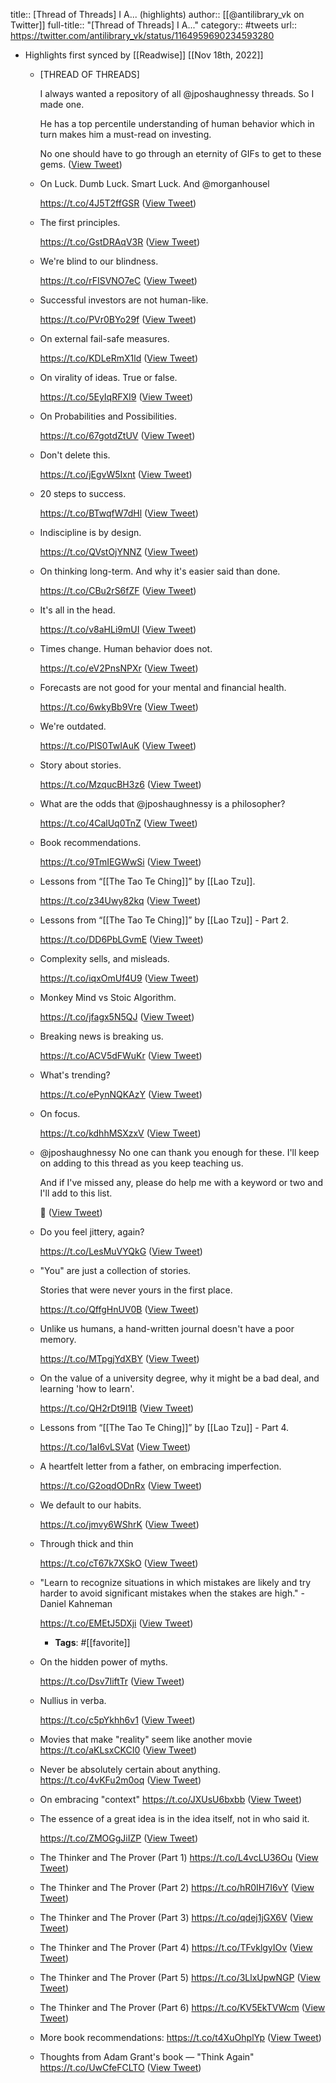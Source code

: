 title:: [Thread of Threads] I A... (highlights)
author:: [[@antilibrary_vk on Twitter]]
full-title:: "[Thread of Threads] I A..."
category:: #tweets
url:: https://twitter.com/antilibrary_vk/status/1164959690234593280

- Highlights first synced by [[Readwise]] [[Nov 18th, 2022]]
	- [THREAD OF THREADS]
	  
	  I always wanted a repository of all @jposhaughnessy threads. So I made one.
	  
	  He has a top percentile understanding of human behavior which in turn makes him a must-read on investing. 
	  
	  No one should have to go through an eternity of GIFs to get to these gems. ([View Tweet](https://twitter.com/antilibrary_vk/status/1164959690234593280))
	- On Luck. Dumb Luck. Smart Luck. And @morganhousel 
	  
	  https://t.co/4J5T2ffGSR ([View Tweet](https://twitter.com/antilibrary_vk/status/1164959691866136576))
	- The first principles.
	  
	  https://t.co/GstDRAqV3R ([View Tweet](https://twitter.com/antilibrary_vk/status/1164959693673885698))
	- We're blind to our blindness.
	  
	  https://t.co/rFISVNO7eC ([View Tweet](https://twitter.com/antilibrary_vk/status/1164959695401971712))
	- Successful investors are not human-like.
	  
	  https://t.co/PVr0BYo29f ([View Tweet](https://twitter.com/antilibrary_vk/status/1164959697117429760))
	- On external fail-safe measures.
	  
	  https://t.co/KDLeRmX1ld ([View Tweet](https://twitter.com/antilibrary_vk/status/1164959699046789120))
	- On virality of ideas. True or false.
	  
	  https://t.co/5EyIqRFXI9 ([View Tweet](https://twitter.com/antilibrary_vk/status/1164959700766482433))
	- On Probabilities and Possibilities.
	  
	  https://t.co/67gotdZtUV ([View Tweet](https://twitter.com/antilibrary_vk/status/1164959702695829509))
	- Don't delete this. 
	  
	  https://t.co/jEgvW5Ixnt ([View Tweet](https://twitter.com/antilibrary_vk/status/1164959704482627584))
	- 20 steps to success. 
	  
	  https://t.co/BTwqfW7dHl ([View Tweet](https://twitter.com/antilibrary_vk/status/1164959706198097920))
	- Indiscipline is by design.
	  
	  https://t.co/QVstOjYNNZ ([View Tweet](https://twitter.com/antilibrary_vk/status/1164959708102328320))
	- On thinking long-term. And why it's easier said than done. 
	  
	  https://t.co/CBu2rS6fZF ([View Tweet](https://twitter.com/antilibrary_vk/status/1164959709780049920))
	- It's all in the head.
	  
	  https://t.co/v8aHLi9mUI ([View Tweet](https://twitter.com/antilibrary_vk/status/1164959711495458816))
	- Times change. Human behavior does not.
	  
	  https://t.co/eV2PnsNPXr ([View Tweet](https://twitter.com/antilibrary_vk/status/1164959713219379200))
	- Forecasts are not good for your mental and financial health.
	  
	  https://t.co/6wkyBb9Vre ([View Tweet](https://twitter.com/antilibrary_vk/status/1164959714947424256))
	- We're outdated. 
	  
	  https://t.co/PIS0TwIAuK ([View Tweet](https://twitter.com/antilibrary_vk/status/1164959716704788480))
	- Story about stories.
	  
	  https://t.co/MzqucBH3z6 ([View Tweet](https://twitter.com/antilibrary_vk/status/1164959718466449408))
	- What are the odds that @jposhaughnessy is a philosopher?
	  
	  https://t.co/4CalUq0TnZ ([View Tweet](https://twitter.com/antilibrary_vk/status/1164959720181907456))
	- Book recommendations.
	  
	  https://t.co/9TmIEGWwSi ([View Tweet](https://twitter.com/antilibrary_vk/status/1164959721981431808))
	- Lessons from “[[The Tao Te Ching]]” by [[Lao Tzu]].
	  
	  https://t.co/z34Uwy82kq ([View Tweet](https://twitter.com/antilibrary_vk/status/1164959723965149189))
	- Lessons from “[[The Tao Te Ching]]” by [[Lao Tzu]] - Part 2.
	  
	  https://t.co/DD6PbLGvmE ([View Tweet](https://twitter.com/antilibrary_vk/status/1164959725764481024))
	- Complexity sells, and misleads.
	  
	  https://t.co/iqxOmUf4U9 ([View Tweet](https://twitter.com/antilibrary_vk/status/1164959729208061952))
	- Monkey Mind vs Stoic Algorithm.
	  
	  https://t.co/jfagx5N5QJ ([View Tweet](https://twitter.com/antilibrary_vk/status/1164959730957090816))
	- Breaking news is breaking us.
	  
	  https://t.co/ACV5dFWuKr ([View Tweet](https://twitter.com/antilibrary_vk/status/1164959732680933376))
	- What's trending?
	  
	  https://t.co/ePynNQKAzY ([View Tweet](https://twitter.com/antilibrary_vk/status/1164959902512508929))
	- On focus. 
	  
	  https://t.co/kdhhMSXzxV ([View Tweet](https://twitter.com/antilibrary_vk/status/1164959904290893829))
	- @jposhaughnessy No one can thank you enough for these. I'll keep on adding to this thread as you keep teaching us. 
	  
	  And if I've missed any, please do help me with a keyword or two and I'll add to this list. 
	  
	  🙏 ([View Tweet](https://twitter.com/antilibrary_vk/status/1164960542525554688))
	- Do you feel jittery, again?
	  
	  https://t.co/LesMuVYQkG ([View Tweet](https://twitter.com/antilibrary_vk/status/1166530525210669057))
	- "You" are just a collection of stories.
	  
	  Stories that were never yours in the first place.
	  
	  https://t.co/QffgHnUV0B ([View Tweet](https://twitter.com/antilibrary_vk/status/1206578324224372741))
	- Unlike us humans, a hand-written journal doesn't have a poor memory.
	  
	  https://t.co/MTpgjYdXBY ([View Tweet](https://twitter.com/antilibrary_vk/status/1218607708430983168))
	- On the value of a university degree, why it might be a bad deal, and learning 'how to learn'. 
	  
	  https://t.co/QH2rDt9I1B ([View Tweet](https://twitter.com/antilibrary_vk/status/1227548891488215040))
	- Lessons from “[[The Tao Te Ching]]” by [[Lao Tzu]] - Part 4.
	  
	  https://t.co/1aI6vLSVat ([View Tweet](https://twitter.com/antilibrary_vk/status/1227565173264637959))
	- A heartfelt letter from a father, on embracing imperfection. 
	  
	  https://t.co/G2oqdODnRx ([View Tweet](https://twitter.com/antilibrary_vk/status/1229430592837603328))
	- We default to our habits.
	  
	  https://t.co/jmvy6WShrK ([View Tweet](https://twitter.com/antilibrary_vk/status/1229466473111777280))
	- Through thick and thin
	  
	  https://t.co/cT67k7XSkO ([View Tweet](https://twitter.com/antilibrary_vk/status/1239520070369329152))
	- "Learn to recognize situations in which mistakes are likely and try harder to avoid significant mistakes when the stakes are high." - Daniel Kahneman
	  
	  https://t.co/EMEtJ5DXji ([View Tweet](https://twitter.com/antilibrary_vk/status/1241237270855745538))
		- **Tags**: #[[favorite]]
	- On the hidden power of myths.
	  
	  https://t.co/Dsv7IiftTr ([View Tweet](https://twitter.com/antilibrary_vk/status/1243936921505554432))
	- Nullius in verba. 
	  
	  https://t.co/c5pYkhh6v1 ([View Tweet](https://twitter.com/antilibrary_vk/status/1246787306859589633))
	- Movies that make "reality" seem like another movie
	  https://t.co/aKLsxCKCI0 ([View Tweet](https://twitter.com/antilibrary_vk/status/1250683775643578369))
	- Never be absolutely certain about anything. 
	  https://t.co/4vKFu2m0oq ([View Tweet](https://twitter.com/antilibrary_vk/status/1265562699288776709))
	- On embracing "context" 
	  https://t.co/JXUsU6bxbb ([View Tweet](https://twitter.com/antilibrary_vk/status/1267534832281595905))
	- The essence of a great idea is in the idea itself, not in who said it.
	  
	  https://t.co/ZMOGgJiIZP ([View Tweet](https://twitter.com/antilibrary_vk/status/1281424352039235585))
	- The Thinker and The Prover (Part 1)
	  https://t.co/L4vcLU36Ou ([View Tweet](https://twitter.com/antilibrary_vk/status/1328198283538300929))
	- The Thinker and The Prover (Part 2)
	  https://t.co/hR0IH7I6vY ([View Tweet](https://twitter.com/antilibrary_vk/status/1328209260430299137))
	- The Thinker and The Prover (Part 3)
	  https://t.co/qdej1jGX6V ([View Tweet](https://twitter.com/antilibrary_vk/status/1331306771206479872))
	- The Thinker and The Prover (Part 4)
	  https://t.co/TFvklgyIOv ([View Tweet](https://twitter.com/antilibrary_vk/status/1343602945099644931))
	- The Thinker and The Prover (Part 5)
	  https://t.co/3LlxUpwNGP ([View Tweet](https://twitter.com/antilibrary_vk/status/1343603077320822784))
	- The Thinker and The Prover (Part 6)
	  https://t.co/KV5EkTVWcm ([View Tweet](https://twitter.com/antilibrary_vk/status/1343603079053156352))
	- More book recommendations:
	  https://t.co/t4XuOhplYp ([View Tweet](https://twitter.com/antilibrary_vk/status/1356674361789308931))
	- Thoughts from Adam Grant's book — "Think Again"
	  https://t.co/UwCfeFCLTO ([View Tweet](https://twitter.com/antilibrary_vk/status/1365522741118464002))